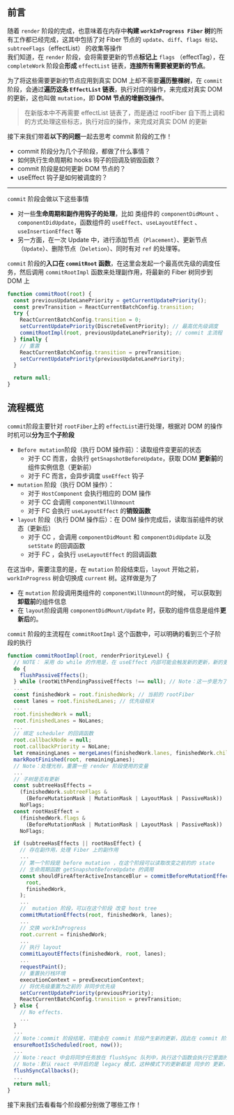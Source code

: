 ## 前言

随着 `render` 阶段的完成，也意味着在内存中**构建 `workInProgress Fiber` 树**的所有工作都已经完成，这其中包括了对 Fiber 节点的 `update`、`diff`、`flags 标记`、`subtreeFlags`（effectList） 的收集等操作<br />我们知道，在 `render` 阶段，会将需要更新的节点**标记上** `flags` （effectTag），在 `completeWork` 阶段会**形成** `effectList` 链表，**连接所有需要被更新的节点**。

为了将这些需要更新的节点应用到真实 DOM 上却不需要**遍历整棵树**，在 `commit` 阶段，会通过**遍历这条 `EffectList` 链表**，执行对应的操作，来完成对真实 DOM 的更新，这也叫做 `mutation`，即 **DOM 节点的增删改操作**。

> 在新版本中不再需要 effectList 链表了，而是通过 rootFiber 自下而上调和的方式处理这些标志，执行对应的操作，来完成对真实 DOM 的更新

接下来我们带着**以下的问题**一起去思考 commit 阶段的工作！
- commit 阶段分为几个子阶段，都做了什么事情？
- 如何执行生命周期和 hooks 钩子的回调及销毁函数？
- commit 阶段是如何更新 DOM 节点的？
- useEffect 钩子是如何被调度的？
---
`commit` 阶段会做以下这些事情

- 对一些**生命周期和副作用钩子的处理**，比如 类组件的 `componentDidMount` 、`componentDidUpdate`，函数组件的 `useEffect`、`useLayoutEffect` 、`useInsertionEffect` 等
- 另一方面，在一次 Update 中，进行添加节点（`Placement`）、更新节点（`Update`）、删除节点（`Deletion`）、同时有对 `ref` 的处理等。

`commit` 阶段的**入口在 `commitRoot` 函数**，在这里会发起一个最高优先级的调度任务，然后调用 `commitRootImpl` 函数来处理副作用，将最新的 Fiber 树同步到 DOM 上


```javascript
function commitRoot(root) {
  const previousUpdateLanePriority = getCurrentUpdatePriority();
  const prevTransition = ReactCurrentBatchConfig.transition;
  try {
    ReactCurrentBatchConfig.transition = 0;
    setCurrentUpdatePriority(DiscreteEventPriority); // 最高优先级调度
    commitRootImpl(root, previousUpdateLanePriority); // commit 主流程
  } finally {
    // 重置
    ReactCurrentBatchConfig.transition = prevTransition;
    setCurrentUpdatePriority(previousUpdateLanePriority);
  }

  return null;
}
```

## 流程概览

`commit`阶段主要针对 `rootFiber`上的 `effectList`进行处理，根据对 DOM 的操作时机可以**分为三个子阶段**

- `Before mutation`阶段（执行 DOM 操作前）：读取组件变更前的状态
  - 对于 CC 而言，会执行 `getSnapshotBeforeUpdate`，获取 DOM **更新前**的组件实例信息（更新前）
  - 对于 FC 而言，会异步调度 `useEffect` 钩子
- `mutation` 阶段（执行 DOM 操作）：
  - 对于 `HostComponent` 会执行相应的 DOM 操作
  - 对于 CC 会调用 `componentWillUnmount`
  - 对于 FC 会执行 `useLayoutEffect` 的**销毁函数**
- `layout` 阶段（执行 DOM 操作后）：在 DOM 操作完成后，读取当前组件的状态（更新后）
  - 对于 CC ，会调用 `componentDidMount` 和 `componentDidUpdate` 以及 `setState` 的回调函数
  - 对于 FC ，会执行 `useLayoutEffect` 的回调函数

在这当中，需要注意的是，在 `mutation` 阶段结束后，`layout` 开始之前，`workInProgress` 树会切换成 `current` 树。这样做是为了

- 在 `mutation` 阶段调用类组件的 `componentWillUnmount`的时候， 可以获取到**卸载前**的组件信息
- 在 `layout`阶段调用 `componentDidMount/Update` 时，获取的组件信息是组件**更新后**的。

`commit` 阶段的主流程在 `commitRootImpl` 这个函数中，可以明确的看到三个子阶段的执行

```javascript
function commitRootImpl(root, renderPriorityLevel) {
  // NOTE： 采用 do while 的作用是，在 useEffect 内部可能会触发新的更新，新的更新可能会触发新的副作用 ，因此需要不断的循环，直到 为 null
  do {
    flushPassiveEffects();
  } while (rootWithPendingPassiveEffects !== null); // Note：这一步是为了看看还有没有没有执行的 useEffect， 有的话先执行他们
  ...
  const finishedWork = root.finishedWork; // 当前的 rootFiber
  const lanes = root.finishedLanes; // 优先级相关
  ...
  root.finishedWork = null;
  root.finishedLanes = NoLanes;
  ...
  // 绑定 scheduler 的回调函数
  root.callbackNode = null;
  root.callbackPriority = NoLane;
  let remainingLanes = mergeLanes(finishedWork.lanes, finishedWork.childLanes);
  markRootFinished(root, remainingLanes);
  // Note：处理光标，重置一些 render 阶段使用的变量
  ...
  // 子树是否有更新
  const subtreeHasEffects =
    (finishedWork.subtreeFlags &
      (BeforeMutationMask | MutationMask | LayoutMask | PassiveMask)) !==
    NoFlags;
  const rootHasEffect =
    (finishedWork.flags &
      (BeforeMutationMask | MutationMask | LayoutMask | PassiveMask)) !==
    NoFlags;

  if (subtreeHasEffects || rootHasEffect) {
    // 存在副作用，处理 Fiber 上的副作用
    ...
    // 第一个阶段是 before mutation ，在这个阶段可以读取改变之前的的 state
    // 生命周期函数 getSnapshotBeforeUpdate 的调用
    const shouldFireAfterActiveInstanceBlur = commitBeforeMutationEffects(
      root,
      finishedWork,
    );
    ...
    //  mutation 阶段，可以在这个阶段 改变 host tree
    commitMutationEffects(root, finishedWork, lanes);
    ...
    // 交换 workInProgress
    root.current = finishedWork;
    ...
    // 执行 layout
    commitLayoutEffects(finishedWork, root, lanes);
    ...
    requestPaint();
    // 重置执行栈环境
    executionContext = prevExecutionContext;
    // 将优先级重置为之前的 非同步优先级
    setCurrentUpdatePriority(previousPriority);
    ReactCurrentBatchConfig.transition = prevTransition;
  } else {
    // No effects.
    ...
  }
  ...
  // Note：commit 阶段结尾，可能会在 commit 阶段产生新的更新，因此在 commit 阶段的结尾会重新调度一次
  ensureRootIsScheduled(root, now());
  ...
  // Note：react 中会将同步任务放在 flushSync 队列中，执行这个函数会执行它里面的同步任务
  // Note：默认 react 中开启的是 legacy 模式，这种模式下的更新都是 同步的 更新，未来会开启 concurrent 模式（并发模式），会出现不同优先级的更新
  flushSyncCallbacks();
  ...
  return null;
}
```

接下来我们去看看每个阶段都分别做了哪些工作！

 <br />